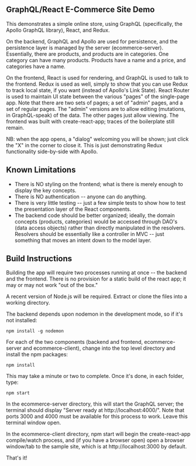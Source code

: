 GraphQL/React E-Commerce Site Demo
----------------------------------

This demonstrates a simple online store, using GraphQL (specifically, the Apollo GraphQL library), React, and Redux.

On the backend, GraphQL and Apollo are used for persistence, and the persistence layer is managed by the server (ecommerce-server).  Essentially, there are products, and products are in categories. One category can have many products. Products have a name and a price, and categories have a name.

On the frontend, React is used for rendering, and GraphQL is used to talk to the frontend. Redux is used as well, simply to show that you can use Redux to track local state, if you want (instead of Apollo's Link State). React Router is used to maintain UI state between the various "pages" of the single-page app. Note that there are two sets of pages; a set of "admin" pages, and a set of regular pages. The "admin" versions are to allow editing (mutations, in GraphQL-speak) of the data. The other pages just allow viewing. The frontend was built with create-react-app; traces of the boilerplate still remain.

NB: when the app opens, a "dialog" welcoming you will be shown; just click the "X" in the corner to close it. This is just demonstrating Redux functionality side-by-side with Apollo.

Known Limitations
-----------------

* There is NO styling on the frontend; what is there is merely enough to display the key concepts.
* There is NO authentication -- anyone can do anything.
* There is very little testing -- just a few simple tests to show how to test the presentation layer of the React components.
* The backend code should be better organized; ideally, the domain concepts (products, categories) would be accessed through DAO's (data access objects) rather than directly manipulated in the resolvers. Resolvers should be essentially like a controller in MVC -- just something that moves an intent down to the model layer.

Build Instructions
------------------

Building the app will require two processes running at once -- the backend and the frontend. There is no provision for a static build of the react app; it may or may not work "out of the box."

A recent version of Node.js will be required. Extract or clone the files into a working directory.

The backend depends upon nodemon in the development mode, so if it's not installed:

```
npm install -g nodemon
```

For each of the two components (backend and frontend, ecommerce-server and ecommerce-client), change into the top level directory and install the npm packages:

```
npm install
```

This may take a minute or two to complete. Once it's done, in each folder, type:

```
npm start
```

In the ecommerce-server directory, this will start the GraphQL server; the terminal should display "Server ready at http://localhost:4000/". Note that ports 3000 and 4000 must be available for this process to work. Leave this terminal window open.

In the ecommerce-client directory, npm start will begin the create-react-app compile/watch process, and (if you have a browser open) open a browser window/tab to the sample site, which is at http://localhost:3000 by default.

That's it!
